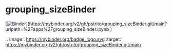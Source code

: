 # grouping_sizeBinder

[![Binder](https://mybinder.org/badge_logo.svg)](https://mybinder.org/v2/gh/pstrito/grouping_sizeBinder.git/main? urlpath=%2Fapps%2Fgrouping_sizeBinder.ipynb )

.. image:: https://mybinder.org/badge_logo.svg
 :target: https://mybinder.org/v2/gh/pstrito/grouping_sizeBinder.git/main
